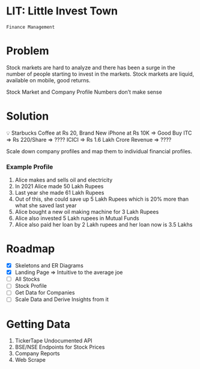 # LIT: Little Invest Town

`Finance Management`

# Problem

Stock markets are hard to analyze and there has been a surge in the number of people starting to invest in the markets. Stock markets are liquid, available on mobile, good returns.

Stock Market and Company Profile Numbers don’t make sense

# Solution

<aside>
💡 Starbucks Coffee at Rs 20, Brand New iPhone at Rs 10K ⇒ Good Buy
ITC ⇒ Rs 220/Share ⇒ ????
ICICI ⇒ Rs 1.6 Lakh Crore Revenue ⇒ ????

</aside>

Scale down company profiles and map them to individual financial profiles.

### Example Profile

1. Alice makes and sells oil and electricity
2. In 2021 Alice made 50 Lakh Rupees
3. Last year she made 61 Lakh Rupees
4. Out of this, she could save up 5 Lakh Rupees which is 20% more than what she saved last year
5. Alice bought a new oil making machine for 3 Lakh Rupees
6. Alice also invested 5 Lakh rupees in Mutual Funds
7. Alice also paid her loan by 2 Lakh rupees and her loan now is 3.5 Lakhs

# Roadmap

- [x]  Skeletons and ER Diagrams
- [x]  Landing Page ⇒ Intuitive to the average joe
- [ ]  All Stocks
- [ ]  Stock Profile
- [ ]  Get Data for Companies
- [ ]  Scale Data and Derive Insights from it

# Getting Data

1. TickerTape Undocumented API
2. BSE/NSE Endpoints for Stock Prices
3. Company Reports
4. Web Scrape